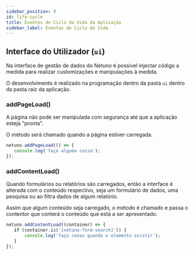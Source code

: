 ```yaml
---
sidebar_position: 9
id: life-cycle
title: Eventos do Ciclo de Vida da Aplicação
sidebar_label: Eventos de Ciclo de Vida
---
```


## Interface do Utilizador (`ui`)

Na interface de gestão de dados do Netuno é possível injectar código a medida para realizar customizações e manipulações à medida.

O desenvolvimento é realizado na programação dentro da pasta `ui` dentro da pasta raíz da aplicação.

### addPageLoad()

A página não pode ser manipulada com segurança até que a aplicação esteja "pronta".

O método será chamado quando a página estiver carregada.

```javascript
netuno.addPageLoad(() => {
   console.log('faço alguma coisa');
});
```

### addContentLoad()

Quando formulários ou relatórios são carregados, então a interface é alterada com o conteúdo respectivo, seja um formulário de dados, uma pesquisa ou ao filtra dados de algum relatório. 

Assim que algum conteúdo seja carregado, o método é chamado e passa o contentor que conterá o conteúdo que está a ser apresentado.

```javascript
netuno.addContentLoad((container) => {
   if (container.is('[netuno-form-search]')) {
       console.log('faço cenas quando o elemento existir');
   }
});
```
